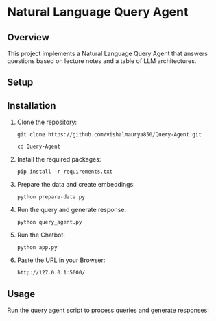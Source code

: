 # Natural Language Query Agent

## Overview
This project implements a Natural Language Query Agent that answers questions based on lecture notes and a table of LLM architectures.

## Setup

## Installation
1. Clone the repository:
    ```
    git clone https://github.com/vishalmaurya850/Query-Agent.git
    ```
    ```
    cd Query-Agent
    ```
2. Install the required packages:
    ```
    pip install -r requirements.txt
    ```
3. Prepare the data and create embeddings:
    ```
    python prepare-data.py
    ```
4. Run the query and generate response:
    ```
    python query_agent.py
    ```
5. Run the Chatbot:
    ```
    python app.py
    ```
5. Paste the URL in your Browser:
    ```
    http://127.0.0.1:5000/
    ```
    
## Usage
Run the query agent script to process queries and generate responses:
